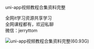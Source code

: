 uni-app视频教程合集资料完整

全网it学习资源共享学习<br>全网课程都有，欢迎私聊<br>微信：jerryttom<br>

<img decoding="async" src="https://www.itmsf.com/data/attachment/forum/202107/08/002206bjl5qdw2f14edzd0.png" alt="uni-app视频教程合集资料完整(60.93G)">